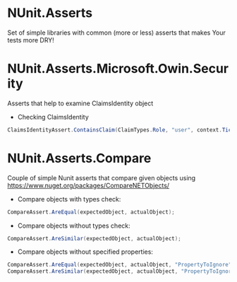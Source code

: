 NUnit.Asserts
==================
Set of simple libraries with common (more or less) asserts that makes Your tests more DRY!

NUnit.Asserts.Microsoft.Owin.Security
==================
Asserts that help to examine ClaimsIdentity object

- Checking ClaimsIdentity
```csharp
ClaimsIdentityAssert.ContainsClaim(ClaimTypes.Role, "user", context.Ticket.Identity);
```

NUnit.Asserts.Compare
==================
Couple of simple Nunit asserts that compare given objects using https://www.nuget.org/packages/CompareNETObjects/

- Compare objects with types check:
```csharp
CompareAssert.AreEqual(expectedObject, actualObject);
```

- Compare objects without types check:
```csharp
CompareAssert.AreSimilar(expectedObject, actualObject);
```

- Compare objects without specified properties:
```csharp
CompareAssert.AreEqual(expectedObject, actualObject, "PropertyToIgnore", "OtherPropertyToIgnore");
CompareAssert.AreSimilar(expectedObject, actualObject, "PropertyToIgnore", "OtherPropertyToIgnore");
```
